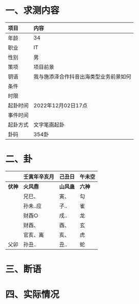 # 一、求测内容
|项目|内容|
|:-|:-|
|年龄|34|
|职业|IT|
|性别|男|
|策项|项目前景|
|钥语|我与施添泽合作抖音出海类型业务前景如何|
|条件||
|时限||
|起卦时间|2022年12月02日17点|
|事件时间||
|起卦方式|文字笔画起卦|
|卦码|354卦|

# 二、卦
||壬寅年辛亥月|己丑日|午未空|
|:-|:-|:-|:-|
|**伏神**|**火风鼎**|**山风蛊**|**六神**|
||兄巳、|寅、|勾|
||孙未..应|子..|雀|
||财酉○|戌..|龙|
||财酉、|酉、|玄|
||官亥、离|亥、|虎|
|父卯|孙丑..|丑..|蛇|


# 三、断语

# 四、实际情况